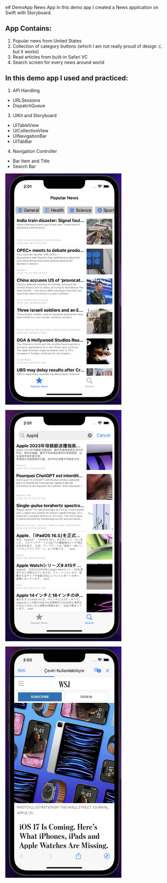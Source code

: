 e# DemoApp News App
In this demo app I created a News application on Swift with Storyboard.

## App Contains:
1. Popular news from United States
2. Collection of category buttons (which I am not really proud of design :(. but it works)
3. Read articles from built-in Safari VC
4. Search screen for every news around world

## In this demo app I used and practiced:
1. API Handling
  * URLSessions
  * DispatchQueue
3. UIKit and Storyboard
  * UITableView
  * UICollectionView
  * UINavigationBar
  * UITabBar
4. Navigation Controller
  * Bar Item and Title
  * Search Bar

![alt text](https://github.com/ekenozlu/DemoNewsApp/blob/main/popular_news_screen.png "Popular News Screen")

![alt text](https://github.com/ekenozlu/DemoNewsApp/blob/main/search_news_screen.png "Search News Screen")

![alt text](https://github.com/ekenozlu/DemoNewsApp/blob/main/news_safari_screen.png "Safari Screen")
